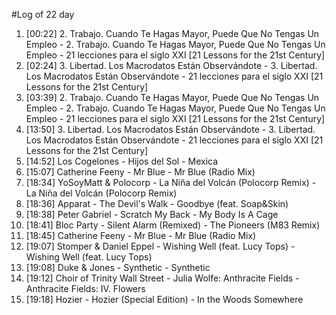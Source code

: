 #Log of 22 day

1. [00:22] 2. Trabajo. Cuando Te Hagas Mayor, Puede Que No Tengas Un Empleo - 2. Trabajo. Cuando Te Hagas Mayor, Puede Que No Tengas Un Empleo - 21 lecciones para el siglo XXI [21 Lessons for the 21st Century]
1. [02:24] 3. Libertad. Los Macrodatos Están Observándote - 3. Libertad. Los Macrodatos Están Observándote - 21 lecciones para el siglo XXI [21 Lessons for the 21st Century]
1. [03:39] 2. Trabajo. Cuando Te Hagas Mayor, Puede Que No Tengas Un Empleo - 2. Trabajo. Cuando Te Hagas Mayor, Puede Que No Tengas Un Empleo - 21 lecciones para el siglo XXI [21 Lessons for the 21st Century]
1. [13:50] 3. Libertad. Los Macrodatos Están Observándote - 3. Libertad. Los Macrodatos Están Observándote - 21 lecciones para el siglo XXI [21 Lessons for the 21st Century]
1. [14:52] Los Cogelones - Hijos del Sol - Mexica
1. [15:07] Catherine Feeny - Mr Blue - Mr Blue (Radio Mix)
1. [18:34] YoSoyMatt & Polocorp - La Niña del Volcán (Polocorp Remix) - La Niña del Volcán (Polocorp Remix)
1. [18:36] Apparat - The Devil's Walk - Goodbye (feat. Soap&Skin)
1. [18:38] Peter Gabriel - Scratch My Back - My Body Is A Cage
1. [18:41] Bloc Party - Silent Alarm (Remixed) - The Pioneers (M83 Remix)
1. [18:45] Catherine Feeny - Mr Blue - Mr Blue (Radio Mix)
1. [19:07] Stomper & Daniel Eppel - Wishing Well (feat. Lucy Tops) - Wishing Well (feat. Lucy Tops)
1. [19:08] Duke & Jones - Synthetic - Synthetic
1. [19:12] Choir of Trinity Wall Street - Julia Wolfe: Anthracite Fields - Anthracite Fields: IV. Flowers
1. [19:18] Hozier - Hozier (Special Edition) - In the Woods Somewhere
